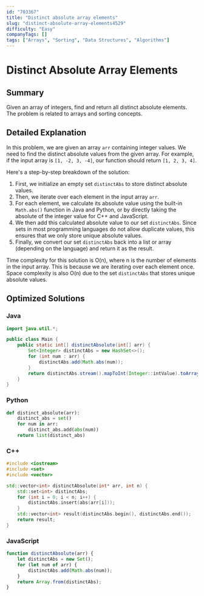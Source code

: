 ```yaml
---
id: "703367"
title: "Distinct absolute array elements"
slug: "distinct-absolute-array-elements4529"
difficulty: "Easy"
companyTags: []
tags: ["Arrays", "Sorting", "Data Structures", "Algorithms"]
---
```


**Distinct Absolute Array Elements**
======================================================

## Summary
Given an array of integers, find and return all distinct absolute elements. The problem is related to arrays and sorting concepts.

## Detailed Explanation
In this problem, we are given an array `arr` containing integer values. We need to find the distinct absolute values from the given array. For example, if the input array is `[1, -2, 3, -4]`, our function should return `[1, 2, 3, 4]`.

Here's a step-by-step breakdown of the solution:

1. First, we initialize an empty set `distinctAbs` to store distinct absolute values.
2. Then, we iterate over each element in the input array `arr`.
3. For each element, we calculate its absolute value using the built-in `Math.abs()` function in Java and Python, or by directly taking the absolute of the integer value for C++ and JavaScript.
4. We then add this calculated absolute value to our set `distinctAbs`. Since sets in most programming languages do not allow duplicate values, this ensures that we only store unique absolute values.
5. Finally, we convert our set `distinctAbs` back into a list or array (depending on the language) and return it as the result.

Time complexity for this solution is O(n), where n is the number of elements in the input array. This is because we are iterating over each element once. Space complexity is also O(n) due to the set `distinctAbs` that stores unique absolute values.

## Optimized Solutions
### Java
```java
import java.util.*;

public class Main {
    public static int[] distinctAbsolute(int[] arr) {
        Set<Integer> distinctAbs = new HashSet<>();
        for (int num : arr) {
            distinctAbs.add(Math.abs(num));
        }
        return distinctAbs.stream().mapToInt(Integer::intValue).toArray();
    }
}
```

### Python
```python
def distinct_absolute(arr):
    distinct_abs = set()
    for num in arr:
        distinct_abs.add(abs(num))
    return list(distinct_abs)
```

### C++
```cpp
#include <iostream>
#include <set>
#include <vector>

std::vector<int> distinctAbsolute(int* arr, int n) {
    std::set<int> distinctAbs;
    for (int i = 0; i < n; i++) {
        distinctAbs.insert(abs(arr[i]));
    }
    std::vector<int> result(distinctAbs.begin(), distinctAbs.end());
    return result;
}
```

### JavaScript
```javascript
function distinctAbsolute(arr) {
    let distinctAbs = new Set();
    for (let num of arr) {
        distinctAbs.add(Math.abs(num));
    }
    return Array.from(distinctAbs);
}
```